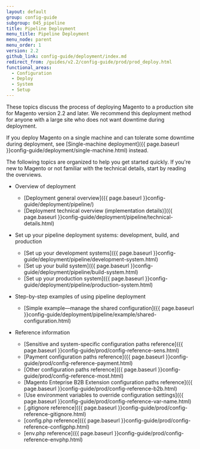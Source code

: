```yaml
---
layout: default
group: config-guide
subgroup: 045_pipeline
title: Pipeline Deployment
menu_title: Pipeline Deployment
menu_node: parent
menu_order: 1
version: 2.2
github_link: config-guide/deployment/index.md
redirect_from: /guides/v2.2/config-guide/prod/prod_deploy.html
functional_areas:
  - Configuration
  - Deploy
  - System
  - Setup
---
```


These topics discuss the process of deploying Magento to a production site for Magento version 2.2 and later. We recommend this deployment method for anyone with a large site who does not want downtime during deployment.

If you deploy Magento on a single machine and can tolerate some downtime during deployment, see [Single-machine deployment]({{ page.baseurl }}config-guide/deployment/single-machine.html) instead.

The following topics are organized to help you get started quickly. If you're new to Magento or not familiar with the technical details, start by reading the overviews.

*	Overview of deployment

	*	[Deployment general overview]({{ page.baseurl }}config-guide/deployment/pipeline/)
	*	[Deployment technical overview (implementation details)]({{ page.baseurl }}config-guide/deployment/pipeline/technical-details.html)

*	Set up your pipeline deployment systems: development, build, and production

	*	[Set up your development systems]({{ page.baseurl }}config-guide/deployment/pipeline/development-system.html)
	*	[Set up your build system]({{ page.baseurl }}config-guide/deployment/pipeline/build-system.html)
	*	[Set up your production system]({{ page.baseurl }}config-guide/deployment/pipeline/production-system.html)

*	Step-by-step examples of using pipeline deployment

	*	[Simple example&mdash;manage the shared configuration]({{ page.baseurl }}config-guide/deployment/pipeline/example/shared-configuration.html)

*	Reference information

	*	[Sensitive and system-specific configuration paths reference]({{ page.baseurl }}config-guide/prod/config-reference-sens.html)
	*	[Payment configuration paths reference]({{ page.baseurl }}config-guide/prod/config-reference-payment.html)
	*	[Other configuration paths reference]({{ page.baseurl }}config-guide/prod/config-reference-most.html)
	*	[Magento Enteprise B2B Extension configuration paths reference]({{ page.baseurl }}config-guide/prod/config-reference-b2b.html)
	*	[Use environment variables to override configuration settings]({{ page.baseurl }}config-guide/prod/config-reference-var-name.html)
	*	[.gitignore reference]({{ page.baseurl }}config-guide/prod/config-reference-gitignore.html)
	*	[config.php reference]({{ page.baseurl }}config-guide/prod/config-reference-configphp.html)
	*	[env.php reference]({{ page.baseurl }}config-guide/prod/config-reference-envphp.html)
